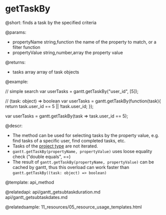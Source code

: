 getTaskBy
=============

@short:
	finds a task by the specified criteria

@params:
- propertyName			string,function			the name of the property to match, or a filter function
- propertyValue			string,number,array		the property value

@returns:
- tasks			array		array of task objects

@example:

// simple search
var userTasks = gantt.getTaskBy("user_id", [5]);

// (task: object) => boolean
var userTasks = gantt.getTaskBy(function(task){
   return task.user_id == 5 || !task.user_id;
});

var userTasks = gantt.getTaskBy(task => task.user_id == 5);


@descr:

- The method can be used for selecting tasks by the property value, e.g. find tasks of a specific user, find completed tasks, etc.
- Tasks of the [project type](api/gantt_types_config.md) are not iterated.
- `gantt.getTaskBy(propertyName, propertyValue)` uses loose equality check ("double equals", ==)
- The result of `gantt.getTaskBy(propertyName, propertyValue)` can be cached by gantt, thus this overload can work faster than `gantt.getTaskBy((task: object) => boolean)`



@template:	api_method

@relatedapi:
api/gantt_getsubtaskduration.md
api/gantt_getsubtaskdates.md

@relatedsample:
	11_resources/05_resource_usage_templates.html
